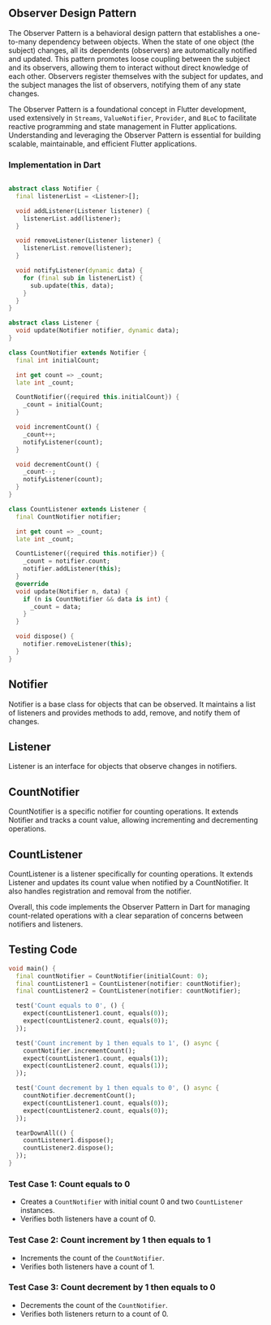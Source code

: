 ## Observer Design Pattern 

The Observer Pattern is a behavioral design pattern that establishes a one-to-many dependency between objects. When the state of one object (the subject) changes, all its dependents (observers) are automatically notified and updated. This pattern promotes loose coupling between the subject and its observers, allowing them to interact without direct knowledge of each other. Observers register themselves with the subject for updates, and the subject manages the list of observers, notifying them of any state changes.


The Observer Pattern is a foundational concept in Flutter development, used extensively in `Streams`, `ValueNotifier`, `Provider`, and `BLoC` to facilitate reactive programming and state management in Flutter applications. Understanding and leveraging the Observer Pattern is essential for building scalable, maintainable, and efficient Flutter applications.


### Implementation in Dart

```dart

abstract class Notifier {
  final listenerList = <Listener>[];

  void addListener(Listener listener) {
    listenerList.add(listener);
  }

  void removeListener(Listener listener) {
    listenerList.remove(listener);
  }

  void notifyListener(dynamic data) {
    for (final sub in listenerList) {
      sub.update(this, data);
    }
  }
}

abstract class Listener {
  void update(Notifier notifier, dynamic data);
}

class CountNotifier extends Notifier {
  final int initialCount;

  int get count => _count;
  late int _count;

  CountNotifier({required this.initialCount}) {
    _count = initialCount;
  }

  void incrementCount() {
    _count++;
    notifyListener(count);
  }

  void decrementCount() {
    _count--;
    notifyListener(count);
  }
}

class CountListener extends Listener {
  final CountNotifier notifier;

  int get count => _count;
  late int _count;

  CountListener({required this.notifier}) {
    _count = notifier.count;
    notifier.addListener(this);
  }
  @override
  void update(Notifier n, data) {
    if (n is CountNotifier && data is int) {
      _count = data;
    }
  }

  void dispose() {
    notifier.removeListener(this);
  }
}


```
## Notifier
Notifier is a base class for objects that can be observed. It maintains a list of listeners and provides methods to add, remove, and notify them of changes. 

## Listener
Listener is an interface for objects that observe changes in notifiers. 

## CountNotifier
CountNotifier is a specific notifier for counting operations. It extends Notifier and tracks a count value, allowing incrementing and decrementing operations. 

## CountListener
CountListener is a listener specifically for counting operations. It extends Listener and updates its count value when notified by a CountNotifier. It also handles registration and removal from the notifier. 

Overall, this code implements the Observer Pattern in Dart for managing count-related operations with a clear separation of concerns between notifiers and listeners.

## Testing Code

```dart
void main() {
  final countNotifier = CountNotifier(initialCount: 0);
  final countListener1 = CountListener(notifier: countNotifier);
  final countListener2 = CountListener(notifier: countNotifier);

  test('Count equals to 0', () {
    expect(countListener1.count, equals(0));
    expect(countListener2.count, equals(0));
  });

  test('Count increment by 1 then equals to 1', () async {
    countNotifier.incrementCount();
    expect(countListener1.count, equals(1));
    expect(countListener2.count, equals(1));
  });

  test('Count decrement by 1 then equals to 0', () async {
    countNotifier.decrementCount();
    expect(countListener1.count, equals(0));
    expect(countListener2.count, equals(0));
  });

  tearDownAll(() {
    countListener1.dispose();
    countListener2.dispose();
  });
}

```

### Test Case 1: Count equals to 0
- Creates a `CountNotifier` with initial count 0 and two `CountListener` instances.
- Verifies both listeners have a count of 0.

### Test Case 2: Count increment by 1 then equals to 1
- Increments the count of the `CountNotifier`.
- Verifies both listeners have a count of 1.

### Test Case 3: Count decrement by 1 then equals to 0
- Decrements the count of the `CountNotifier`.
- Verifies both listeners return to a count of 0.


